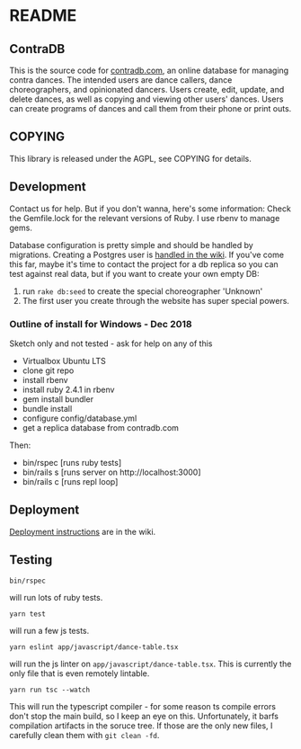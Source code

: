 # README

## ContraDB

This is the source code for [contradb.com](https://contradb.com), an
online database for managing contra dances. The intended users are
dance callers, dance choreographers, and opinionated dancers. Users
create, edit, update, and delete dances, as well as copying and
viewing other users' dances. Users can create programs of dances and
call them from their phone or print outs.

## COPYING

This library is released under the AGPL, see COPYING for details.

## Development

Contact us for help. But if you don't wanna, here's some information:
Check the Gemfile.lock for the relevant versions of Ruby. I use rbenv
to manage gems.

Database configuration is pretty simple and should be handled by
migrations. Creating a Postgres user is [handled in the wiki](https://github.com/contradb/contra/wiki/Setting-up-Postgres-for-Development-and-Testing).
If you've come this far, maybe it's time to contact the project for a db replica so you can test against real data, but if you want to create your own empty DB:

1. run `rake db:seed` to create the special choreographer 'Unknown'
2. The first user you create through the website has super special
powers.

### Outline of install for Windows - Dec 2018

Sketch only and not tested - ask for help on any of this

- Virtualbox Ubuntu LTS
- clone git repo
- install rbenv
- install ruby 2.4.1 in rbenv
- gem install bundler
- bundle install
- configure config/database.yml
- get a replica database from contradb.com

Then:
- bin/rspec [runs ruby tests]
- bin/rails s [runs server on http://localhost:3000]
- bin/rails c [runs repl loop]

## Deployment

[Deployment instructions](https://github.com/contradb/contra/wiki/Installing-new-git-version-onto-production-server) are in the wiki.

## Testing

```
bin/rspec
```
will run lots of ruby tests.


```
yarn test
```
will run a few js tests.


```
yarn eslint app/javascript/dance-table.tsx
```
will run the js linter on `app/javascript/dance-table.tsx`. This is currently the only file that is even remotely lintable.


```
yarn run tsc --watch
```
This will run the typescript compiler - for some reason ts compile errors don't stop the main build, so I keep an eye on this.
Unfortunately, it barfs compilation artifacts in the soruce tree. If those are the only new files, I carefully clean them with `git clean -fd`.